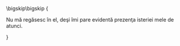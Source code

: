 
\bigskip\bigskip
{

Nu mă regăsesc în el, deşi îmi pare evidentă prezenţa isteriei mele de atunci.

}
